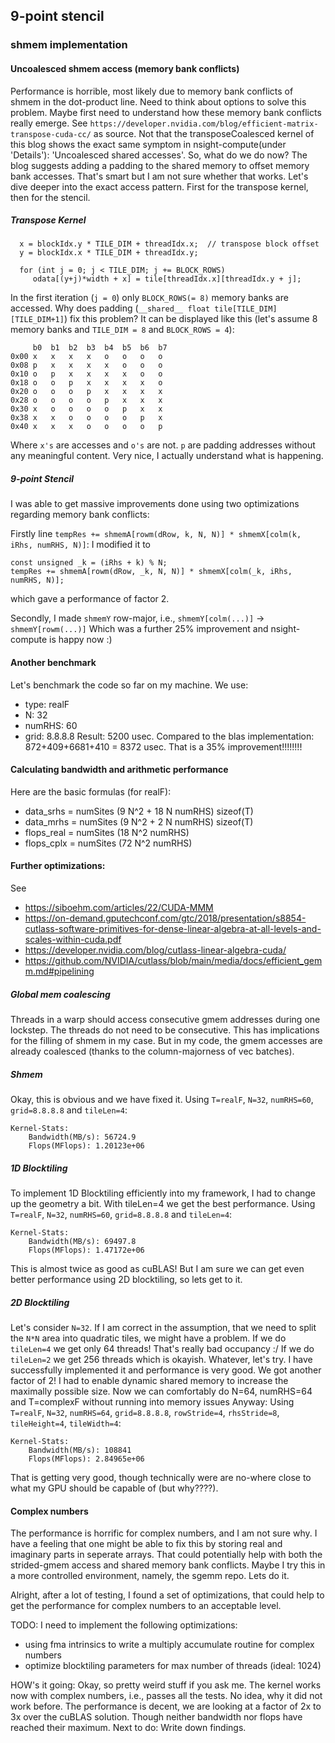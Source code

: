 ## 9-point stencil

### shmem implementation

#### Uncoalesced shmem access (memory bank conflicts)
Performance is horrible, most likely due to memory bank conflicts of shmem in the dot-product line.
Need to think about options to solve this problem.
Maybe first need to understand how these memory bank conflicts really emerge.
See `https://developer.nvidia.com/blog/efficient-matrix-transpose-cuda-cc/` as source.
Not that the transposeCoalesced kernel of this blog shows the exact same symptom in nsight-compute(under 'Details'):
'Uncoalesced shared accesses'.
So, what do we do now?
The blog suggests adding a padding to the shared memory to offset memory bank accesses.
That's smart but I am not sure whether that works.
Let's dive deeper into the exact access pattern.
First for the transpose kernel, then for the stencil.

##### Transpose Kernel
```
  x = blockIdx.y * TILE_DIM + threadIdx.x;  // transpose block offset
  y = blockIdx.x * TILE_DIM + threadIdx.y;

  for (int j = 0; j < TILE_DIM; j += BLOCK_ROWS)
     odata[(y+j)*width + x] = tile[threadIdx.x][threadIdx.y + j];
```

In the first iteration (`j = 0`) only `BLOCK_ROWS(= 8)` memory banks are accessed.
Why does padding (`__shared__ float tile[TILE_DIM][TILE_DIM+1]`) fix this problem?
It can be displayed like this (let's assume 8 memory banks and `TILE_DIM = 8` and `BLOCK_ROWS = 4`):
```
     b0  b1  b2  b3  b4  b5  b6  b7
0x00 x   x   x   x   o   o   o   o
0x08 p   x   x   x   x   o   o   o
0x10 o   p   x   x   x   x   o   o
0x18 o   o   p   x   x   x   x   o
0x20 o   o   o   p   x   x   x   x
0x28 o   o   o   o   p   x   x   x
0x30 x   o   o   o   o   p   x   x
0x38 x   x   o   o   o   o   p   x
0x40 x   x   x   o   o   o   o   p
```
Where `x's` are accesses and `o's` are not.
`p` are padding addresses without any meaningful content.
Very nice, I actually understand what is happening.

##### 9-point Stencil
I was able to get massive improvements done using two optimizations regarding memory bank conflicts:


Firstly line `tempRes += shmemA[rowm(dRow, k, N, N)] * shmemX[colm(k, iRhs, numRHS, N)]`:
I modified it to
```
const unsigned _k = (iRhs + k) % N;
tempRes += shmemA[rowm(dRow, _k, N, N)] * shmemX[colm(_k, iRhs, numRHS, N)]; 
```
which gave a performance of factor 2.


Secondly, I made `shmemY` row-major, i.e., `shmemY[colm(...)]` -> `shmemY[rowm(...)]`
Which was a further 25% improvement and nsight-compute is happy now :)


#### Another benchmark
Let's benchmark the code so far on my machine.
We use: 
- type: realF
- N: 32
- numRHS: 60
- grid: 8.8.8.8
Result: 5200 usec.
Compared to the blas implementation: 872+409+6681+410 = 8372 usec.
That is a 35% improvement!!!!!!!!

#### Calculating bandwidth and arithmetic performance
Here are the basic formulas (for realF):
- data_srhs  = numSites (9 N^2 + 18 N numRHS) sizeof(T)
- data_mrhs  = numSites (9 N^2 +  2 N numRHS) sizeof(T)
- flops_real = numSites (18 N^2 numRHS)
- flops_cplx = numSites (72 N^2 numRHS)

#### Further optimizations: 
See
- https://siboehm.com/articles/22/CUDA-MMM
- https://on-demand.gputechconf.com/gtc/2018/presentation/s8854-cutlass-software-primitives-for-dense-linear-algebra-at-all-levels-and-scales-within-cuda.pdf
- https://developer.nvidia.com/blog/cutlass-linear-algebra-cuda/
- https://github.com/NVIDIA/cutlass/blob/main/media/docs/efficient_gemm.md#pipelining

##### Global mem coalescing
Threads in a warp should access consecutive gmem addresses during one lockstep.
The threads do not need to be consecutive.
This has implications for the filling of shmem in my case.
But in my code, the gmem accesses are already coalesced (thanks to the column-majorness of vec batches).

##### Shmem
Okay, this is obvious and we have fixed it.
Using `T=realF`, `N=32`, `numRHS=60`, `grid=8.8.8.8` and `tileLen=4`:
```
Kernel-Stats:
    Bandwidth(MB/s): 56724.9
    Flops(MFlops): 1.20123e+06
```

##### 1D Blocktiling
To implement 1D Blocktiling efficiently into my framework, I had to change up the geometry a bit.
With tileLen=4 we get the best performance.
Using `T=realF`, `N=32`, `numRHS=60`, `grid=8.8.8.8` and `tileLen=4`:
```
Kernel-Stats:
    Bandwidth(MB/s): 69497.8
    Flops(MFlops): 1.47172e+06
```
This is almost twice as good as cuBLAS!
But I am sure we can get even better performance using 2D blocktiling, so lets get to it.

##### 2D Blocktiling
Let's consider `N=32`. 
If I am correct in the assumption, that we need to split the `N*N` area into quadratic tiles, we might have a problem.
If we do `tileLen=4` we get only 64 threads!
That's really bad occupancy :/
If we do `tileLen=2` we get 256 threads which is okayish.
Whatever, let's try.
I have successfully implemented it and performance is very good.
We got another factor of 2!
I had to enable dynamic shared memory to increase the maximally possible size.
Now we can comfortably do N=64, numRHS=64 and T=complexF without running into memory issues
Anyway: Using `T=realF`, `N=32`, `numRHS=64`, `grid=8.8.8.8`, `rowStride=4`, `rhsStride=8`, `tileHeight=4`, `tileWidth=4`:
```
Kernel-Stats:
    Bandwidth(MB/s): 108841
    Flops(MFlops): 2.84965e+06
```
That is getting very good, though technically were are no-where close to what my GPU should be capable of (but why????).



#### Complex numbers
The performance is horrific for complex numbers, and I am not sure why.
I have a feeling that one might be able to fix this by storing real and imaginary parts in seperate arrays.
That could potentially help with both the strided-gmem access and shared memory bank conflicts.
Maybe I try this in a more controlled environment, namely, the sgemm repo.
Lets do it.

Alright, after a lot of testing, I found a set of optimizations, that could help to get the performance for complex numbers to an acceptable level.

TODO: I need to implement the following optimizations:
- using fma intrinsics to write a multiply accumulate routine for complex numbers
- optimize blocktiling parameters for max number of threads (ideal: 1024)

HOW's it going:
Okay, so pretty weird stuff if you ask me.
The kernel works now with complex numbers, i.e., passes all the tests.
No idea, why it did not work before.
The performance is decent, we are looking at a factor of 2x to 3x over the cuBLAS solution.
Though neither bandwidth nor flops have reached their maximum.
Next to do: Write down findings.





